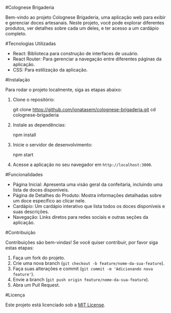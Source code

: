 #Colognese Brigaderia

Bem-vindo ao projeto Colognese Brigaderia, uma aplicação web para exibir e gerenciar doces artesanais. Neste projeto, você pode explorar diferentes produtos, ver detalhes sobre cada um deles, e ter acesso a um cardápio completo.

#Tecnologias Utilizadas

- React: Biblioteca para construção de interfaces de usuário.
- React Router: Para gerenciar a navegação entre diferentes páginas da aplicação.
- CSS: Para estilização da aplicação.

#Instalação

Para rodar o projeto localmente, siga as etapas abaixo:

1. Clone o repositório:

   git clone https://github.com/jonatasem/colognese-brigaderia.git
   cd colognese-brigaderia
   

2. Instale as dependências:

   npm install
   

3. Inicie o servidor de desenvolvimento:

   npm start
   

4. Acesse a aplicação no seu navegador em `http://localhost:3000`.

#Funcionalidades

- Página Inicial: Apresenta uma visão geral da confeitaria, incluindo uma lista de doces disponíveis.
- Página de Detalhes do Produto: Mostra informações detalhadas sobre um doce específico ao clicar nele.
- Cardápio: Um cardápio interativo que lista todos os doces disponíveis e suas descrições.
- Navegação: Links diretos para redes sociais e outras seções da aplicação.

#Contribuição

Contribuições são bem-vindas! Se você quiser contribuir, por favor siga estas etapas:

1. Faça um fork do projeto.
2. Crie uma nova branch (`git checkout -b feature/nome-da-sua-feature`).
3. Faça suas alterações e commit (`git commit -m 'Adicionando nova feature'`).
4. Envie a branch (`git push origin feature/nome-da-sua-feature`).
5. Abra um Pull Request.

#Licença

Este projeto está licenciado sob a [MIT License](LICENSE).

